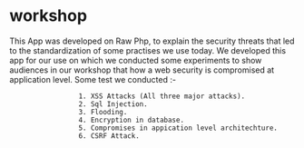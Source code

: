 # workshop
This App was developed on Raw Php, to explain the security threats that led to the standardization of some practises we use today.
We developed this app for our use on which we conducted some experiments to show audiences in our workshop that how a web security is compromised at application level.
Some test we conducted :-
                     
                     1. XSS Attacks (All three major attacks).
                     2. Sql Injection.
                     3. Flooding.
                     4. Encryption in database.
                     5. Compromises in appication level architechture.
                     6. CSRF Attack.
                     
                     
       

